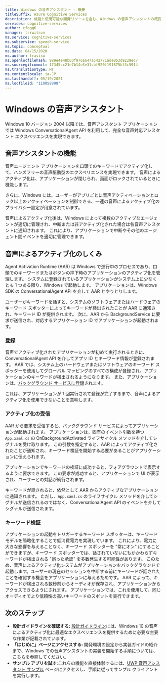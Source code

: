 ```yaml
---
title: Windows の音声アシスタント - 概要
titleSuffix: Azure Cognitive Services
description: 機能と使用可能な開発リソースを含む、Windows の音声アシスタントの概要。
services: cognitive-services
author: cfogg6
manager: trrwilson
ms.service: cognitive-services
ms.subservice: speech-service
ms.topic: conceptual
ms.date: 04/15/2020
ms.author: travisw
ms.openlocfilehash: 989e4e48b03f976a647a542771ade053d9229ec7
ms.sourcegitcommit: 17345cc21e7b14e3e31cbf920f191875bf3c5914
ms.translationtype: HT
ms.contentlocale: ja-JP
ms.lasthandoff: 05/19/2021
ms.locfileid: "110058908"
---
```

# <a name="voice-assistants-on-windows"></a>Windows の音声アシスタント

Windows 10 バージョン 2004 以降では、音声アシスタント アプリケーションでは Windows ConversationalAgent API を利用して、完全な音声対応アシスタント エクスペリエンスを実現できます。

## <a name="voice-assistant-features"></a>音声アシスタントの機能

音声エージェント アプリケーションを口頭でのキーワードでアクティブ化して、ハンズフリーの音声駆動型のエクスペリエンスを実現できます。 音声によるアクティブ化は、アプリケーションが閉じられ、画面がロックされているときに機能します。

さらに、Windows には、ユーザーがアプリごとに音声アクティベーションとロック以上のアクティベーションを制御できる、一連の音声によるアクティブ化のプライバシー設定が用意されています。

音声によるアクティブ化後は、Windows によって複数のアクティブなエージェントが適切に管理され、中断または非アクティブ化された場合は各音声アシスタントに通知されます。 これにより、アプリケーションで中断やその他のエージェント間イベントを適切に管理できます。

## <a name="how-does-voice-activation-work"></a>音声によるアクティブ化のしくみ

Agent Activation Runtime (AAR) は Windows で進行中のプロセスであり、口頭でのキーワードまたはボタンの押下時のアプリケーションのアクティブ化を管理します。 システムに登録されているアプリケーションがシステム上に少なくとも 1 つある限り、Windows で起動します。 アプリケーションは、Windows SDK の ConversationalAgent API を介して AAR とやりとりします。

ユーザーがキーワードを話すと、システムのソフトウェアまたはハードウェアのキーワード スポッターによってキーワードが検出されたことが AAR に通知され、キーワード ID が提供されます。 次に、AAR から BackgroundService に要求が送信され、対応するアプリケーション ID でアプリケーションが起動されます。

### <a name="registration"></a>登録

音声でアクティブ化されたアプリケーションが初めて実行されるときに、ConversationalAgent API を介してアプリ ID とキーワード情報が登録されます。 AAR では、システム上のハードウェアまたはソフトウェアのキーワード スポッターを使用してグローバル マッピングのすべての構成が登録され、アプリケーションのキーワードが検出されるようになります。 また、アプリケーションは、[バックグラウンド サービスに登録](/windows/uwp/launch-resume/register-a-background-task)されます。

これは、アプリケーションが 1 回実行されて登録が完了するまで、音声によるアクティブ化を使用できないことを意味します。

### <a name="receiving-an-activation"></a>アクティブ化の受信

AAR から要求を受信すると、バックグラウンド サービスによってアプリケーションが起動されます。 アプリケーションは、固有のイベント引数を持つ `App.xaml.cs` の OnBackgroundActivated ライフサイクル メソッドを介してシグナルを受け取ります。 この引数を指定すると、AAR によってアクティブ化されたことが通知され、キーワード検証を開始する必要があることがアプリケーションに伝えられます。

アプリケーションでキーワードの検証に成功すると、フォアグラウンドで表示するように要求できます。 この要求が成功すると、アプリケーションで UI が表示され、ユーザーとの対話が続行されます。

キーワードが話されると、依然として AAR からアクティブなアプリケーションに通知されます。 ただし、`App.xaml.cs` のライフサイクル メソッドを介してシグナルが送信されるのではなく、ConversationalAgent API のイベントを介してシグナルが送信されます。

### <a name="keyword-verification"></a>キーワード検証

アプリケーションの起動をトリガーするキーワード スポッターは、キーワード モデルを簡略化することで低消費電力を実現しています。 これにより、電力に大きな影響を与えることなく、キーワード スポッターを "常にオン" にすることができますが、キーワード スポッターでは、話されていないにもかかわらずキーワードが検出される "誤った承認" を多数発生する可能性があります。 このため、音声によるアクティブ化システムがアプリケーションをバックグラウンドで起動します。ユーザーの現在のセッションを中断する前にキーワードが話されたことを確認する機会をアプリケーションに与えるためです。 AAR によって、キーワードが検出される数秒前からオーディオが保存され、アプリケーションからアクセスできるようにされます。 アプリケーションでは、これを使用して、同じオーディオでより信頼性の高いキーワードのスポットを実行できます。

## <a name="next-steps"></a>次のステップ

- **設計ガイドラインを確認する:** [設計ガイドライン](windows-voice-assistants-best-practices.md)には、Windows 10 の音声によるアクティブ化に最適なエクスペリエンスを提供するために必要な主要な作業が記載されています。
- **「はじめに」ページにアクセスする:** 開発環境の設定から実装ガイドの紹介まで、Windows での音声アシスタントの実装を開始する手順については、[こちら](how-to-windows-voice-assistants-get-started.md)を参照してください。
- **サンプル アプリを試す**:これらの機能を直接体験するには、[UWP 音声アシスタント サンプル](windows-voice-assistants-faq.md#the-uwp-voice-assistant-sample) ページにアクセスし、手順に従ってサンプル クライアントを実行します。